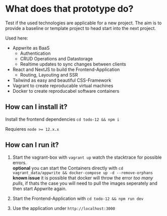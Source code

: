 # What does that prototype do?

Test if the used technologies are applicable for a new project. The aim is to provide a baseline or template project 
to head start into the next project. 

Used here:
- Appwrite as BaaS
    - Authentication 
    - CRUD Operations and Datastorage
    - Realtime updates to sync changes between clients
- React and NextJS to build the Frontend-Application
    - Routing, Layouting and SSR
- Tailwind as easy and beautiful CSS-Framework 
- Vagrant to create reproducable virtual machines
- Docker to create reproducabel software containers

## How can I install it?

Install the frontend dependencies `cd todo-12 && npm i`

Requieres `node >= 12.x.x`


## How can I run it?

1. Start the vagrant-box with `vagrant up` watch the stacktrace for possible errors.   
**optional** you can start the Containers directly with `cd vagrant_data/appwrite && docker-compose up -d --remove-orphans`  
**known issue** it is possible that docker will throw the error *too many pulls*, if thats the case you will need to pull the images seperately and then start Appwrite again.

2. Start the Frontend-Application with `cd todo-12 && npm run dev`
3. Use the application under `http://localhost:3000`
